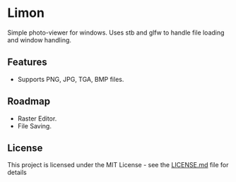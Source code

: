 # Limon
Simple photo-viewer for windows. Uses stb and glfw to handle file loading and window handling.

## Features
* Supports PNG, JPG, TGA, BMP files.

## Roadmap
* Raster Editor.
* File Saving.

## License
This project is licensed under the MIT License - see the [LICENSE.md](LICENSE.md) file for details
